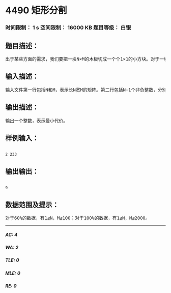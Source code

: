 # 4490 矩形分割   
### 时间限制： 1 s     空间限制： 16000 KB     题目等级： 白银  
## 题目描述：  

<pre>
出于某些方面的需求，我们要把一块N×M的木板切成一个个1×1的小方块。对于一块木板，我们只能从某条横线或者某条竖线（要在方格线上），而且这木板是不均匀的，从不同的线切割下去要花不同的代价。而且，对于一块木板，切割一次以后就被分割成两块，而且不能把这两块木板拼在一起然后一刀切成四块，只能两块分别再进行一次切割。现在，给出从不同的线切割所要花的代价，求把整块木板分割成1×1块小方块所需要耗费的最小代价。
</pre>
  
  
## 输入描述：  

<pre>
输入文件第一行包括N和M，表示长N宽M的矩阵。第二行包括N-1个非负整数，分别表示沿着N-1条横线切割的代价。第二行包括M-1个非负整数，分别表示沿着M-1条竖线切割的代价。
</pre>
  
  
## 输出描述：  

<pre>
输出一个整数，表示最小代价。
</pre>
  
  
## 样例输入：  

<pre><code>
2 233
</code></pre>
  
  
## 输出输出：  

<pre><code>
9
</code></pre>
  
  
## 数据范围及提示：  

<pre>
对于60%的数据，有1≤N，M≤100；对于100%的数据，有1≤N，M≤2000。
</pre>
  
  
***  

##### AC: 4  
##### WA: 2  
##### TLE: 0  
##### MLE: 0  
##### RE: 0  

